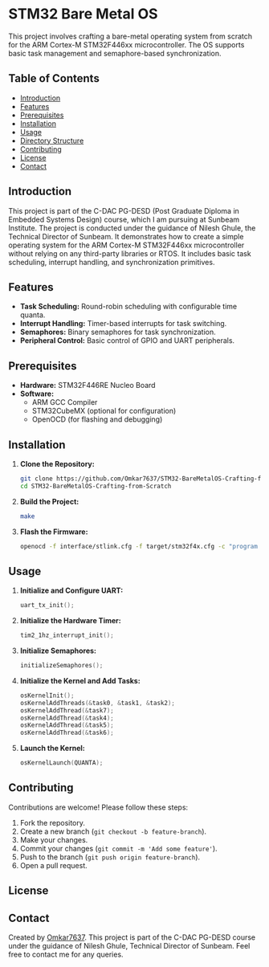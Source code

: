 # STM32 Bare Metal OS

This project involves crafting a bare-metal operating system from scratch for the ARM Cortex-M STM32F446xx microcontroller. The OS supports basic task management and semaphore-based synchronization.

## Table of Contents

- [Introduction](#introduction)
- [Features](#features)
- [Prerequisites](#prerequisites)
- [Installation](#installation)
- [Usage](#usage)
- [Directory Structure](#directory-structure)
- [Contributing](#contributing)
- [License](#license)
- [Contact](#contact)

## Introduction

This project is part of the C-DAC PG-DESD (Post Graduate Diploma in Embedded Systems Design) course, which I am pursuing at Sunbeam Institute. The project is conducted under the guidance of Nilesh Ghule, the Technical Director of Sunbeam. It demonstrates how to create a simple operating system for the ARM Cortex-M STM32F446xx microcontroller without relying on any third-party libraries or RTOS. It includes basic task scheduling, interrupt handling, and synchronization primitives.

## Features

- **Task Scheduling:** Round-robin scheduling with configurable time quanta.
- **Interrupt Handling:** Timer-based interrupts for task switching.
- **Semaphores:** Binary semaphores for task synchronization.
- **Peripheral Control:** Basic control of GPIO and UART peripherals.

## Prerequisites

- **Hardware:** STM32F446RE Nucleo Board
- **Software:** 
  - ARM GCC Compiler
  - STM32CubeMX (optional for configuration)
  - OpenOCD (for flashing and debugging)

## Installation

1. **Clone the Repository:**
    ```bash
    git clone https://github.com/Omkar7637/STM32-BareMetalOS-Crafting-from-Scratch.git
    cd STM32-BareMetalOS-Crafting-from-Scratch
    ```

2. **Build the Project:**
    ```bash
    make
    ```

3. **Flash the Firmware:**
    ```bash
    openocd -f interface/stlink.cfg -f target/stm32f4x.cfg -c "program build/STM32-BareMetalOS.elf verify reset exit"
    ```

## Usage

1. **Initialize and Configure UART:**
    ```c
    uart_tx_init();
    ```

2. **Initialize the Hardware Timer:**
    ```c
    tim2_1hz_interrupt_init();
    ```

3. **Initialize Semaphores:**
    ```c
    initializeSemaphores();
    ```

4. **Initialize the Kernel and Add Tasks:**
    ```c
    osKernelInit();
    osKernelAddThreads(&task0, &task1, &task2);
    osKernelAddThread(&task7);
    osKernelAddThread(&task4);
    osKernelAddThread(&task5);
    osKernelAddThread(&task6);
    ```

5. **Launch the Kernel:**
    ```c
    osKernelLaunch(QUANTA);
    ```
    
## Contributing

Contributions are welcome! Please follow these steps:

1. Fork the repository.
2. Create a new branch (`git checkout -b feature-branch`).
3. Make your changes.
4. Commit your changes (`git commit -m 'Add some feature'`).
5. Push to the branch (`git push origin feature-branch`).
6. Open a pull request.

## License

## Contact

Created by [Omkar7637](https://github.com/Omkar7637). This project is part of the C-DAC PG-DESD course under the guidance of Nilesh Ghule, Technical Director of Sunbeam. Feel free to contact me for any queries.
